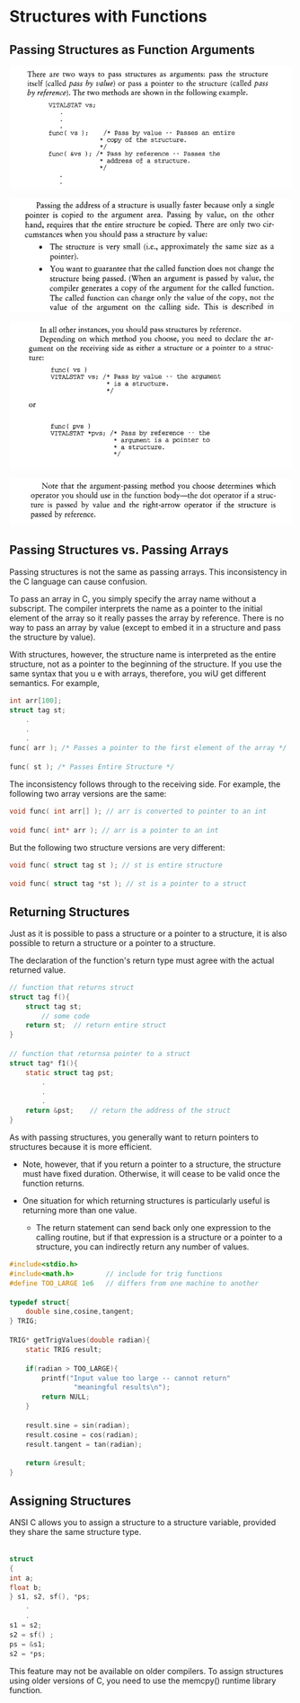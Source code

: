 # Structures with Functions

## Passing Structures as Function Arguments

![](img/f_1.png)

![](img/f_2.png)

![](img/f_3.png)

![](img/f_4.png)

## Passing Structures vs. Passing Arrays

Passing structures is not the same as passing arrays. This inconsistency
in the C language can cause confusion.

To pass an array in C, you simply specify the array name without a
subscript. The compiler interprets the name as a pointer to the initial
element of the array so it really passes the array by reference. There is
no way to pass an array by value (except to embed it in a structure and
pass the structure by value).

With structures, however, the structure name is interpreted as the
entire structure, not as a pointer to the beginning of the structure. If you
use the same syntax that you u e with arrays, therefore, you wiU get
different semantics. For example,

```c
int arr[100];
struct tag st;
    .
    .
    .
func( arr ); /* Passes a pointer to the first element of the array */
              
func( st ); /* Passes Entire Structure */   

```


The inconsistency follows through to the receiving side. For example,
the following two array versions are the same:

```c
void func( int arr[] ); // arr is converted to pointer to an int

void func( int* arr ); // arr is a pointer to an int
```

But the following two structure versions are very different:

```c
void func( struct tag st ); // st is entire structure

void func( struct tag *st ); // st is a pointer to a struct
```

## Returning Structures

Just as it is possible to pass a structure or a pointer to a structure, it is also
possible to return a structure or a pointer to a structure. 

The declaration of the function's return type must agree with the actual returned value.

```c
// function that returns struct
struct tag f(){
    struct tag st;
        // some code
    return st;  // return entire struct    
}

// function that returnsa pointer to a struct
struct tag* f1(){
    static struct tag pst;
        .
        .
        .
    return &pst;    // return the address of the struct
}
```

As with passing structures, you generally want to return pointers to
structures because it is more efficient.
* Note, however, that if you return a
  pointer to a structure, the structure must have fixed duration. Otherwise,
  it will cease to be valid once the function returns.

* One situation for which returning structures is particularly useful is returning
  more than one value.
    * The return statement can send back only one
      expression to the calling routine, but if that expression is a structure or a
      pointer to a structure, you can indirectly return any number of values.

```c
#include<stdio.h>
#include<math.h>        // include for trig functions
#define TOO_LARGE 1e6   // differs from one machine to another

typedef struct{
    double sine,cosine,tangent;
} TRIG;

TRIG* getTrigValues(double radian){
    static TRIG result;
    
    if(radian > TOO_LARGE){
        printf("Input value too large -- cannot return"
                "meaningful results\n");
        return NULL;        
    }
    
    result.sine = sin(radian);
    result.cosine = cos(radian);
    result.tangent = tan(radian);
    
    return &result;
}


```        

## Assigning Structures

ANSI C allows you to assign a structure to a structure variable, provided
they share the same structure type.

```c

struct
{
int a;
float b;
} s1, s2, sf(), *ps;
    .
    .
s1 = s2;
s2 = sf() ;
ps = &s1;
s2 = *ps; 

```

This feature may not be available on older compilers. To assign structures
using older versions of C, you need to use the memcpy() runtime library
function.